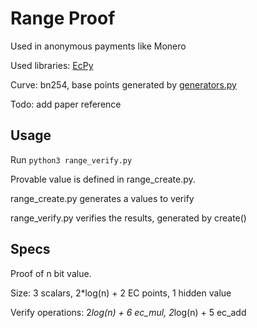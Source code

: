 # Range Proof

Used in anonymous payments like Monero

Used libraries: [EcPy](https://pypi.org/project/ECPy/)

Curve: bn254, base points generated by [generators.py](https://github.com/theo0x0/bn_254_bases)

Todo: add paper reference 

## Usage 
Run `python3 range_verify.py`

Provable value is defined in range_create.py.

range_create.py generates a values to verify

range_verify.py verifies the results, generated by create()

## Specs
Proof of n bit value.

Size: 3 scalars, 2*log(n) + 2 EC points, 1 hidden value

Verify operations: 2*log(n) + 6 ec_mul, 2*log(n) + 5 ec_add

